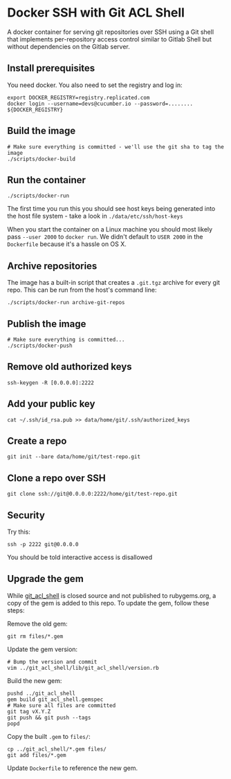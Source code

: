 # Docker SSH with Git ACL Shell

A docker container for serving git repositories over SSH using a Git shell that
implements per-repository access control similar to Gitlab Shell but without
dependencies on the Gitlab server.

## Install prerequisites

You need docker. You also need to set the registry and log in:

    export DOCKER_REGISTRY=registry.replicated.com
    docker login --username=devs@cucumber.io --password=........ ${DOCKER_REGISTRY}

## Build the image

    # Make sure everything is committed - we'll use the git sha to tag the image
    ./scripts/docker-build

## Run the container

    ./scripts/docker-run

The first time you run this you should see host keys being generated into the
host file system - take a look in `./data/etc/ssh/host-keys`

When you start the container on a Linux machine you should most likely pass `--user 2000`
to `docker run`. We didn't default to `USER 2000` in the `Dockerfile` because it's a hassle
on OS X.

## Archive repositories

The image has a built-in script that creates a `.git.tgz` archive for every git repo.
This can be run from the host's command line:

    ./scripts/docker-run archive-git-repos

## Publish the image

    # Make sure everything is committed...
    ./scripts/docker-push

## Remove old authorized keys

    ssh-keygen -R [0.0.0.0]:2222

## Add your public key

    cat ~/.ssh/id_rsa.pub >> data/home/git/.ssh/authorized_keys

## Create a repo

    git init --bare data/home/git/test-repo.git

## Clone a repo over SSH

    git clone ssh://git@0.0.0.0:2222/home/git/test-repo.git

## Security

Try this:

    ssh -p 2222 git@0.0.0.0

You should be told interactive access is disallowed

## Upgrade the gem

While [git_acl_shell](https://github.com/cucumber-ltd/git_acl_shell) is closed
source and not published to rubygems.org, a copy of the gem is added to this
repo. To update the gem, follow these steps:

Remove the old gem:

    git rm files/*.gem

Update the gem version:

    # Bump the version and commit
    vim ../git_acl_shell/lib/git_acl_shell/version.rb

Build the new gem:

    pushd ../git_acl_shell
    gem build git_acl_shell.gemspec
    # Make sure all files are committed
    git tag vX.Y.Z
    git push && git push --tags
    popd

Copy the built `.gem` to `files/`:

    cp ../git_acl_shell/*.gem files/
    git add files/*.gem

Update `Dockerfile` to reference the new gem.
